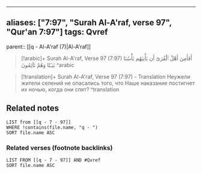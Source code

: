 
---
aliases: ["7:97", "Surah Al-A'raf, verse 97", "Qur'an 7:97"]
tags: Qvref
---

parent:: [[q - Al-A'raf (7)|Al-A'raf]]

> [!arabic]+ Surah Al-A'raf, Verse 97 (7:97)
> <span class="quran-arabic">أَفَأَمِنَ أَهْلُ ٱلْقُرَىٰٓ أَن يَأْتِيَهُم بَأْسُنَا بَيَـٰتًا وَهُمْ نَآئِمُونَ</span>
^arabic

> [!translation]+ Surah Al-A'raf, Verse 97 (7:97) - Translation
> Неужели жители селений не опасались того, что Наше наказание постигнет их ночью, когда они спят?
^translation



## Related notes
```dataview
LIST from [[q - 7 - 97]]
WHERE !contains(file.name, "q - ")
SORT file.name ASC
```

### Related verses (footnote backlinks)
```dataview
LIST FROM [[q - 7 - 97]] AND #Qvref
SORT file.name ASC
```

